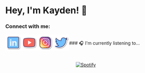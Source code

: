 # Hey, I'm Kayden! 👋
### Connect with me:

<a href="https://linkedin.com/in/kayden-kehe"><img src="./assets/linkedin.png" align="left" height="50" width="50" ></a>
<a href="https://youtube.com/@kaydenkehe"><img src="./assets/youtube.png" align="left" height="50" width="50" ></a>
<a href="https://instagram.com/kayden.kehe"><img src="./assets/instagram.png" align="left" height="50" width="50" ></a>
<a href="https://twitter.com/kaydenkehe"><img src="./assets/twitter.png" align="left" height="50" width="50" ></a>

<br>
### 🎧 I'm currently listening to...

&nbsp;<div align="center">
  [![Spotify](https://novatorem-neon-six.vercel.app/api/spotify?background_color=0d1117&border_color=bbbbbb)](https://open.spotify.com/user/31it45u2gvhmwrqfxhielypfgo4y)
</div>
